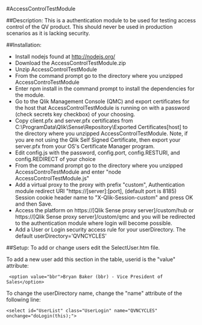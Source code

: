 #AccessControlTestModule

##Description:
This is a authentication module to be used for testing access control of the QV product. This should never be used in production scenarios as it is lacking security.

##Installation:
*	Install nodejs found at http://nodejs.org/
*	Download the AccessControlTestModule.zip
*	Unzip AccessControlTestModule
*	From the command prompt go to the directory where you unzipped AccessControTestModule
*	Enter npm install in the command prompt to install the dependencies for the module.
*	Go to the Qlik Management Console (QMC) and export certificates for the host that AccessControlTestModule is running on with a password (check secrets key checkbox) of your choosing.
*	Copy client.pfx and server.pfx certificates from C:\ProgramData\Qlik\Sense\Repository\Exported Certificates\[host] to the directory where you unzipped AccessControlTestModule. Note, if you are not using the Qlik Self Signed Certificate, then export your server.pfx from your OS's Certificate Manager program.
*	Edit config.js with the password, config.port, config.RESTURI, and config.REDIRECT of your choice
*	From the command prompt go to the directory where you unzipped AccessControTestModule and enter "node AccessControlTestModule.js"
*	Add a virtual proxy to the proxy with prefix "custom", Authentication module redirect URI "https://[server]:[port], (default port is 8185) Session cookie header name to "X-Qlik-Session-custom" and press OK and then Save.
*	Access the platform on https://[Qlik Sense proxy server]/custom/hub or https://[Qlik Sense proxy server]/custom/qmc and you will be redirected to the authentication module where login will become possible.
*	Add a User or Login security access rule for your userDirectory. The default userDirectory='QVNCYCLES'

##Setup:
To add or change users edit the SelectUser.htm file.

To add a new user add this section in the table, userid is the "value" attribute:
```
 <option value="bbr">Bryan Baker (bbr) - Vice President of Sales</option>
```

To change the userDirectory name, change the "name" attribute of the following line:
```
<select id="UserList" class="UserLogin" name="QVNCYCLES" onchange="doLogin(this);">
```

